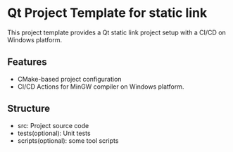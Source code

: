 # Qt Project Template for static link
This project template provides a Qt static link project setup with a CI/CD on Windows platform.

## Features
- CMake-based project configuration
- CI/CD Actions for MinGW compiler on Windows platform.

## Structure
- src: Project source code
- tests(optional): Unit tests
- scripts(optional): some tool scripts
